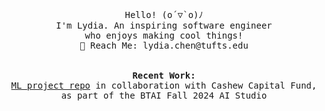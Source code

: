 <p align="center">
  <samp>
    Hello! (o´▽`o)ﾉ
    <br>I'm Lydia. An inspiring software engineer 
    <br>who enjoys making cool things! 
    <br>📮 Reach Me: lydia.chen@tufts.edu
    <br><br>
    <br> <b>Recent Work:</b>
    <br>
    <a href="https://github.com/CashewCapital20/Automated-Trades">ML project repo</a> in collaboration with Cashew Capital Fund, as part of the BTAI Fall 2024 AI Studio 
  </samp>
</p>
